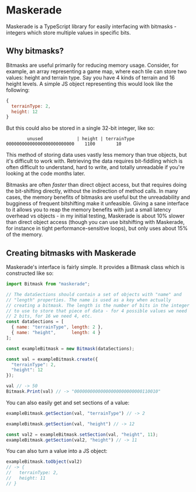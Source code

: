 # Maskerade

Maskerade is a TypeScript library for easily interfacing with
bitmasks - integers which store multiple values in specific bits.

## Why bitmasks?

Bitmasks are useful primarily for reducing memory usage. Consider, for
example, an array representing a game map, where each tile can store
two values: height and terrain type. Say you have 4 kinds of terrain
and 16 height levels. A simple JS object representing this would look
like the following:

````js
{
  terrainType: 2,
  height: 12
}
````

But this could also be stored in a single 32-bit integer, like so:

````
        unused             | height | terrainType
00000000000000000000000000    1100        10
````

This method of storing data uses vastly less memory than true objects,
but it's difficult to work with. Retrieving the data requires
bit-fiddling which is often difficult to understand, hard to write,
and totally unreadable if you're looking at the code months later.

Bitmasks are often *faster* than direct object access, but that
requires doing the bit-shifting directly, without the indirection of
method calls. In many cases, the memory benefits of bitmasks are
useful but the unreadability and bugginess of frequent bitshifting
make it unfeasible. Giving a sane interface to it allows you to reap
the memory benefits with just a small latency overhead vs objects - in
my initial testing, Maskerade is about 10% slower than direct object
access (though you can use bitshifting with Maskerade, for instance in
tight performance-sensitive loops), but only uses about 15% of the
memory.

## Creating bitmasks with Maskerade

Maskerade's interface is fairly simple. It provides a Bitmask class
which is constructed like so:

````js
import Bitmask from "maskerade";

// The dataSections should contain a set of objects with "name" and
// "length" properties. The name is used as a key when actually
// creating a bitmask. The length is the number of bits in the integer
// to use to store that piece of data - for 4 possible values we need
// 2 bits, for 16 we need 4, etc.
const dataSections = [
  { name: "terrainType", length: 2 },
  { name: "height",      length: 4 }
];

const exampleBitmask = new Bitmask(dataSections);

const val = exampleBitmask.create({
  "terrainType": 2,
  "height": 12
});

val // -> 50
Bitmask.Print(val) // -> "00000000000000000000000000110010"
````

You can also easily get and set sections of a value:

````js
exampleBitmask.getSection(val, "terrainType") // -> 2

exampleBitmask.getSection(val, "height") // -> 12

const val2 = exampleBitmask.setSection(val, "height", 11);
exampleBitmask.getSection(val2, "height") // -> 11
````

You can also turn a value into a JS object:

````js
exampleBitmask.toObject(val2)
// -> {
//   terrainType: 2,
//   height: 11
// }
````
